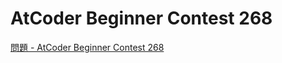AtCoder Beginner Contest 268
===

[問題 - AtCoder Beginner Contest 268](https://atcoder.jp/contests/abc268/tasks)